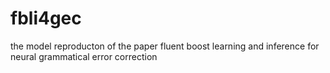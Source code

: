 # fbli4gec
the model reproducton of the paper fluent boost learning and inference for neural grammatical error correction
